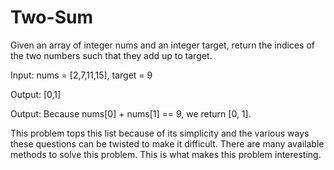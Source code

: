 # Two-Sum
Given an array of integer nums and an integer target, return the indices of the two numbers such that they add up to target.

Input: nums = [2,7,11,15], target = 9

Output: [0,1]

Output: Because nums[0] + nums[1] == 9, we return [0, 1].

This problem tops this list because of its simplicity and the various ways these questions can be twisted to make it difficult. There are many available methods to solve this problem. This is what makes this problem interesting.
